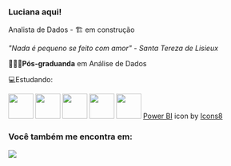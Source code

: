 ### Luciana aqui! 
Analista de Dados - 🏗️ em construção 

*"Nada é pequeno se feito com amor" - Santa Tereza de Lisieux*

👩🏾‍💻**Pós-graduanda** em Análise de Dados

💻Estudando:

<div display="inline">
              
<img width='50' height='50' src="https://cdn.jsdelivr.net/gh/devicons/devicon/icons/python/python-original.svg" /> 
<img width='50' height='50' src="https://cdn.jsdelivr.net/gh/devicons/devicon/icons/microsoftsqlserver/microsoftsqlserver-plain-wordmark.svg" /> 
<img width='50' height='50' src="https://cdn.jsdelivr.net/gh/devicons/devicon/icons/jupyter/jupyter-original-wordmark.svg" /> 
<img width='50' height='50' src="https://cdn.jsdelivr.net/gh/devicons/devicon/icons/vscode/vscode-original.svg" /> 
<img width='50' height='50' src="https://cdn.jsdelivr.net/gh/devicons/devicon/icons/r/r-original.svg" />
<a target="_blank" href="https://icons8.com/icon/qYfwpsRXEcpc/power-bi">Power BI</a> icon by <a target="_blank" href="https://icons8.com">Icons8</a>
          
</div>   
                           
### Você também me encontra em:

<a href="https://www.linkedin.com/in/luciana-narente-745677219/">
<img src="https://img.shields.io/badge/linkedin-%230077B5.svg?style=for-the-badge&logo=linkedin&logoColor=white"> 
</a>
                           
 
                           
                                            

          
          

          
          






